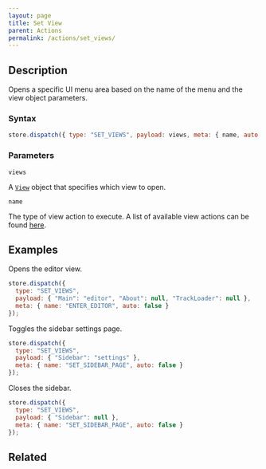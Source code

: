 ```yaml
---
layout: page
title: Set View
parent: Actions
permalink: /actions/set_views/
---
```


## Description

Opens a specific UI menu area based on the name of the menu and the view object parameters.

### Syntax

```js
store.dispatch({ type: "SET_VIEWS", payload: views, meta: { name, auto: false } });
```

### Parameters

`views`

A [`View`](../External/view.js) object that specifies which view to open.

`name`

The type of view action to execute. A list of available view actions can be found [here](../External/view_actions.json).

## Examples

Opens the editor view.

```js
store.dispatch({
  type: "SET_VIEWS",
  payload: { "Main": "editor", "About": null, "TrackLoader": null },
  meta: { name: "ENTER_EDITOR", auto: false }
});
```

Toggles the sidebar settings page.

```js
store.dispatch({
  type: "SET_VIEWS",
  payload: { "Sidebar": "settings" },
  meta: { name: "SET_SIDEBAR_PAGE", auto: false }
});
```

Closes the sidebar.

```js
store.dispatch({
  type: "SET_VIEWS",
  payload: { "Sidebar": null },
  meta: { name: "SET_SIDEBAR_PAGE", auto: false }
});
```

## Related
